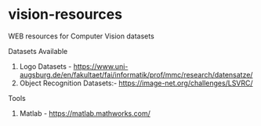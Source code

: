 # vision-resources
WEB resources for Computer Vision datasets


Datasets Available
1. Logo Datasets - https://www.uni-augsburg.de/en/fakultaet/fai/informatik/prof/mmc/research/datensatze/
2. Object Recognition Datasets:- https://image-net.org/challenges/LSVRC/



Tools
1. Matlab - https://matlab.mathworks.com/
